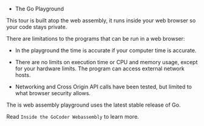 * The Go Playground

This tour is built atop the web assembly, it runs inside your web browser so your code stays private.

There are limitations to the programs that can be run in a web browser:

- In the playground the time is accurate if your computer time is accurate.

- There are no limits on execution time or CPU and memory usage, except for your hardware limits. The program can access external network hosts.

- Networking and Cross Origin API calls have been tested, but limited to what browser security allows.

The is web assembly playground uses the latest stable release of Go.

Read `Inside the GoCoder Webassembly` to learn more.

